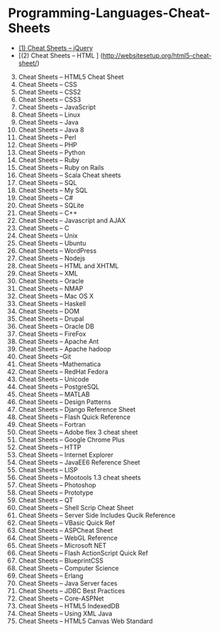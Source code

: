 # Programming-Languages-Cheat-Sheets
* [(1) Cheat Sheets – jQuery ](http://www.cheat-sheets.org/saved-copy/jQuery-1.5-Visual-Cheat-Sheet.pdf) 
* [(2) Cheat Sheets – HTML ] (http://websitesetup.org/html5-cheat-sheet/)
3) Cheat Sheets – HTML5 Cheat Sheet
4) Cheat Sheets – CSS
5) Cheat Sheets – CSS2
6) Cheat Sheets – CSS3
7) Cheat Sheets – JavaScript
8) Cheat Sheets – Linux
9) Cheat Sheets –  Java
10) Cheat Sheets – Java 8
11) Cheat Sheets – Perl
12) Cheat Sheets – PHP
13) Cheat Sheets – Python
14) Cheat Sheets – Ruby
15) Cheat Sheets – Ruby on Rails
16) Cheat Sheets – Scala Cheat sheets 
17) Cheat Sheets – SQL
18) Cheat Sheets – My SQL
19) Cheat Sheets – C#
20) Cheat Sheets – SQLite
21) Cheat Sheets – C++
22) Cheat Sheets – Javascript and AJAX 
23) Cheat Sheets – C
24) Cheat Sheets – Unix
25) Cheat Sheets – Ubuntu
26) Cheat Sheets – WordPress
27) Cheat Sheets – Nodejs
28) Cheat Sheets –  HTML and XHTML
29) Cheat Sheets – XML
30) Cheat Sheets – Oracle
31) Cheat Sheets – NMAP
32) Cheat Sheets – Mac OS X
33) Cheat Sheets – Haskell
34) Cheat Sheets – DOM
35) Cheat Sheets – Drupal
36) Cheat Sheets – Oracle DB 
37) Cheat Sheets – FireFox 
38) Cheat Sheets – Apache Ant
39) Cheat Sheets – Apache hadoop
40)  Cheat Sheets –Git
41)  Cheat Sheets –Mathematica
42) Cheat Sheets – RedHat Fedora
43) Cheat Sheets – Unicode
44) Cheat Sheets – PostgreSQL
45) Cheat Sheets – MATLAB
46) Cheat Sheets – Design Patterns
47) Cheat Sheets – Django Reference Sheet
48) Cheat Sheets – Flash Quick Reference
49) Cheat Sheets – Fortran
50) Cheat Sheets – Adobe flex 3 cheat sheet
51) Cheat Sheets – Google Chrome Plus
52) Cheat Sheets – HTTP
53) Cheat Sheets – Internet Explorer
54) Cheat Sheets – JavaEE6 Reference Sheet
55) Cheat Sheets – LISP
56) Cheat Sheets – Mootools 1.3 cheat sheets
57) Cheat Sheets – Photoshop
58) Cheat Sheets – Prototype
59) Cheat Sheets – QT
60) Cheat Sheets – Shell Scrip Cheat Sheet
61) Cheat Sheets – Server Side Includes Qucik Reference
62) Cheat Sheets – VBasic Quick Ref
63) Cheat Sheets – ASPCheat Sheet
64) Cheat Sheets – WebGL Reference
65) Cheat Sheets – Microsoft NET
66) Cheat Sheets – Flash ActionScript Quick Ref
67)  Cheat Sheets – BlueprintCSS
68) Cheat Sheets – Computer Science
69) Cheat Sheets – Erlang
70) Cheat Sheets – Java Server faces 
71) Cheat Sheets – JDBC Best Practices
72) Cheat Sheets – Core-ASPNet
73) Cheat Sheets – HTML5 IndexedDB
74) Cheat Sheets – Using XML Java
75) Cheat Sheets – HTML5 Canvas Web Standard
